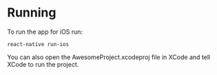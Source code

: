 # Running

To run the app for iOS run:

```
react-native run-ios
```

You can also open the AwesomeProject.xcodeproj file in XCode and tell XCode to
run the project.

